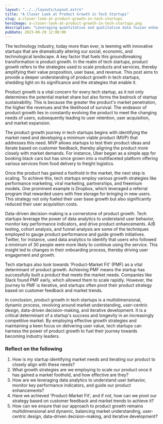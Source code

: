 ```yaml
---
layout: "../../layouts/Layout.astro"
title: "A Closer Look at Product Growth in Tech Startups"
slug: a-closer-look-at-product-growth-in-tech-startups
heroImage: a-closer-look-at-product-growth-in-tech-startups.png
description: "Leveraging quantitative and qualitative data fusion enhances product growth tactics, driving customer-centric business triumph in today's market."
pubDate: 2023-08-29 12:00:00
---
```


The technology industry, today more than ever, is teeming with innovative startups that are dramatically altering our social, economic, and technological landscape. A key factor that fuels this groundbreaking transformation is product growth. In the realm of tech startups, product growth refers to the strategies used to scale products and services, thereby amplifying their value proposition, user base, and revenue. This post aims to provide a deeper understanding of product growth in tech startups, shedding light on its significance and the strategies that enable it.

Product growth is a vital concern for every tech startup, as it not only determines the potential market share but also forms the bedrock of startup sustainability. This is because the greater the product's market penetration, the higher the revenues and the likelihood of survival. The endeavor of product growth lies in constantly evolving the product to meet the changing needs of users, subsequently leading to user retention, user acquisition, and market expansion.

The product growth journey in tech startups begins with identifying the market need and developing a minimum viable product (MVP) that addresses this need. MVP allows startups to test their product ideas and iterate based on customer feedback, thereby aligning the product more closely with market demands. For instance, Uber began as a simple app for booking black cars but has since grown into a multifaceted platform offering various services from food delivery to freight logistics.

Once the product has gained a foothold in the market, the next step is scaling. To achieve this, tech startups employ various growth strategies like performance marketing, viral marketing, partnerships, and freemium models. One prominent example is Dropbox, which leveraged a referral program that rewarded users with free storage for bringing in new users. This strategy not only fueled their user base growth but also significantly reduced their user acquisition costs.

Data-driven decision-making is a cornerstone of product growth. Tech startups leverage the power of data analytics to understand user behavior, monitor key performance indicators, and drive product enhancements. A/B testing, cohort analysis, and funnel analysis are some of the techniques employed to gauge product performance and guide growth initiatives. Twitter, for instance, used data analytics to identify that users who followed a minimum of 30 people were more likely to continue using the service. This insight led to changes in their onboarding process, thereby driving user engagement and growth.

Tech startups also look towards 'Product-Market Fit' (PMF) as a vital determinant of product growth. Achieving PMF means the startup has successfully built a product that meets the market needs. Companies like Slack found PMF early, which allowed them to scale rapidly. However, the journey to PMF is iterative, and startups often pivot their product strategy based on customer feedback and market trends.

In conclusion, product growth in tech startups is a multidimensional, dynamic process, revolving around market understanding, user-centric design, data-driven decision-making, and iterative development. It is a critical determinant of a startup's success and longevity in an increasingly competitive market. By employing effective growth strategies and maintaining a keen focus on delivering user value, tech startups can harness the power of product growth to fuel their journey towards becoming industry leaders.

### Reflect on the following

1. How is my startup identifying market needs and iterating our product to closely align with these needs?
2. What growth strategies are we employing to scale our product once it has gained a market foothold, and how effective are they?
3. How are we leveraging data analytics to understand user behavior, monitor key performance indicators, and guide our product enhancements?
4. Have we achieved 'Product-Market Fit', and if not, how can we pivot our strategy based on customer feedback and market trends to achieve it?
5. How can we ensure that our approach to product growth remains multidimensional and dynamic, balancing market understanding, user-centric design, data-driven decision-making, and iterative development?
